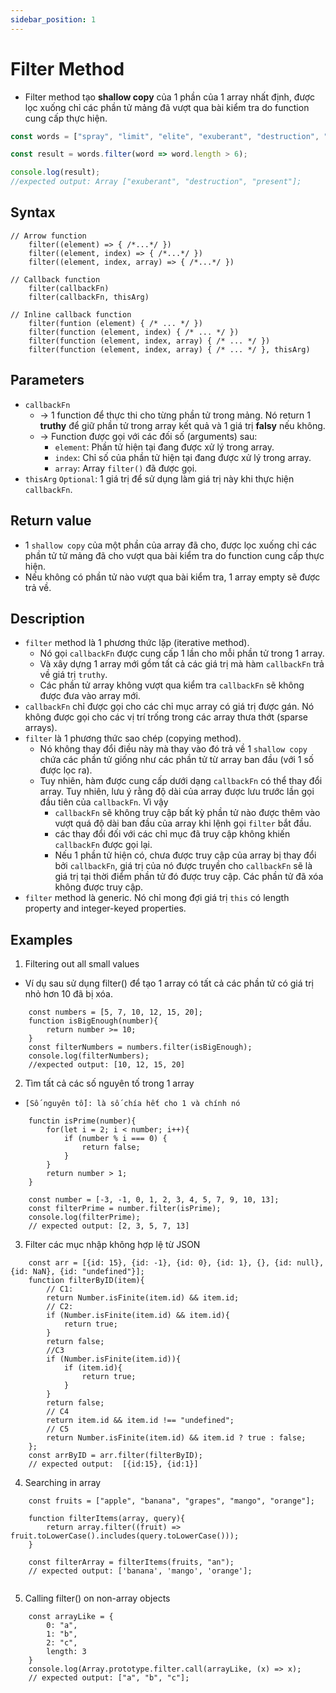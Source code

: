 ```yaml
---
sidebar_position: 1
---
```


# Filter Method

- Filter method tạo **shallow copy** của 1 phần của 1 array nhất định, được lọc xuống chỉ các phần tử mảng đã vượt qua bài kiểm tra do function cung cấp thực hiện.
```jsx title="JavaScript Demo: Array.filter()"
const words = ["spray", "limit", "elite", "exuberant", "destruction", "present"];

const result = words.filter(word => word.length > 6);

console.log(result);
//expected output: Array ["exuberant", "destruction", "present"];
``` 

## Syntax
```
// Arrow function
    filter((element) => { /*...*/ })
    filter((element, index) => { /*...*/ })
    filter((element, index, array) => { /*...*/ })

// Callback function
    filter(callbackFn)
    filter(callbackFn, thisArg)
    
// Inline callback function
    filter(funtion (element) { /* ... */ })
    filter(function (element, index) { /* ... */ })
    filter(function (element, index, array) { /* ... */ })
    filter(function (element, index, array) { /* ... */ }, thisArg)    
```

## Parameters
- `callbackFn`
    - → 1 function để thực thi cho từng phần tử trong mảng. Nó return 1 **truthy** để giữ phần tử trong array kết quả và 1 giá trị **falsy** nếu không. 
    - → Function được gọi với các đối số (arguments) sau: 
        - `element`: Phần tử hiện tại đang được xử lý trong array.
        - `index`: Chỉ số của phần tử hiện tại đang được xử lý trong array.
        - `array`: Array `filter()` đã được gọi.
- `thisArg` `Optional`: 1 giá trị để sử dụng làm giá trị này khi thực hiện `callbackFn`.

## Return value
- 1 `shallow copy` của một phần của array đã cho, được lọc xuống chỉ các phần tử tử mảng đã cho vượt qua bài kiểm tra do function cung cấp thực hiện.
- Nếu không có phần tử nào vượt qua bài kiểm tra, 1 array empty sẽ được trả về.

## Description
- `filter` method là 1 phương thức lặp (iterative method).
  - Nó gọi `callbackFn` được cung cấp 1 lần cho mỗi phần tử trong 1 array.
  - Và xây dựng 1 array mới gồm tất cả các giá trị mà hàm `callbackFn` trả về giá trị `truthy`.
  - Các phần tử array không vượt qua kiểm tra `callbackFn` sẽ không được đưa vào array mới.
- `callbackFn` chỉ được gọi cho các chỉ mục array có giá trị được gán. Nó không được gọi cho các vị trí trống trong các array thưa thớt (sparse arrays).
- `filter` là 1 phương thức sao chép (copying method).
  - Nó không thay đổi điều này mà thay vào đó trả về 1 `shallow copy` chứa các phần tử giống như các phần tử từ array ban đầu (với 1 số được lọc ra).
  - Tuy nhiên, hàm được cung cấp dưới dạng `callbackFn` có thể thay đổi array. Tuy nhiên, lưu ý rằng độ dài của array được lưu trước lần gọi đầu tiên của `callbackFn`. Vì vậy
    - `callbackFn` sẽ không truy cập bất kỳ phần tử nào được thêm vào vượt quá độ dài ban đầu của array khi lệnh gọi `filter` bắt đầu.
    - các thay đổi đối với các chỉ mục đã truy cập không khiến `callbackFn` được gọi lại.
    - Nếu 1 phần tử hiện có, chưa được truy cập của array bị thay đổi bởi `callbackFn`, giá trị của nó được truyền cho `callbackFn` sẽ là giá trị tại thời điểm phần tử đó được truy cập. Các phần tử đã xóa không được truy cập.
- `filter` method là generic. Nó chỉ mong đợi giá trị `this` có length property and integer-keyed properties.

## Examples

1. Filtering out all small values
- Ví dụ sau sử dụng filter() để tạo 1 array có tất cả các phần tử có giá trị nhỏ hơn 10 đã bị xóa.
```
    const numbers = [5, 7, 10, 12, 15, 20];
    function isBigEnough(number){
        return number >= 10;
    }
    const filterNumbers = numbers.filter(isBigEnough);
    console.log(filterNumbers);
    //expected output: [10, 12, 15, 20]
```

2. Tìm tất cả các số nguyên tố trong 1 array
 - `[Số nguyên tố]: là số chía hết cho 1 và chính nó`
```
    functin isPrime(number){
        for(let i = 2; i < number; i++){
            if (number % i === 0) {
                return false;
            }
        }
        return number > 1;
    }
    
    const number = [-3, -1, 0, 1, 2, 3, 4, 5, 7, 9, 10, 13]; 
    const filterPrime = number.filter(isPrime);
    console.log(filterPrime);
    // expected output: [2, 3, 5, 7, 13]   
```

3. Filter các mục nhập không hợp lệ từ JSON

```
    const arr = [{id: 15}, {id: -1}, {id: 0}, {id: 1}, {}, {id: null}, {id: NaN}, {id: "undefined"}];
    function filterByID(item){
        // C1: 
        return Number.isFinite(item.id) && item.id;
        // C2:
        if (Number.isFinite(item.id) && item.id){
            return true;
        }
        return false;
        //C3
        if (Number.isFinite(item.id)){
            if (item.id){
                return true;
            }
        }
        return false;
        // C4
        return item.id && item.id !== "undefined";
        // C5
        return Number.isFinite(item.id) && item.id ? true : false;
    };
    const arrByID = arr.filter(filterByID);
    // expected output:  [{id:15}, {id:1}]
```

4. Searching in array
```
    const fruits = ["apple", "banana", "grapes", "mango", "orange"];
    
    function filterItems(array, query){
        return array.filter((fruit) => fruit.toLowerCase().includes(query.toLowerCase()));
    }
    
    const filterArray = filterItems(fruits, "an");
    // expected output: ['banana', 'mango', 'orange'];
    
```

5. Calling filter() on non-array objects
```
    const arrayLike = {
        0: "a",
        1: "b",
        2: "c",
        length: 3
    }
    console.log(Array.prototype.filter.call(arrayLike, (x) => x);
    // expected output: ["a", "b", "c"];
```